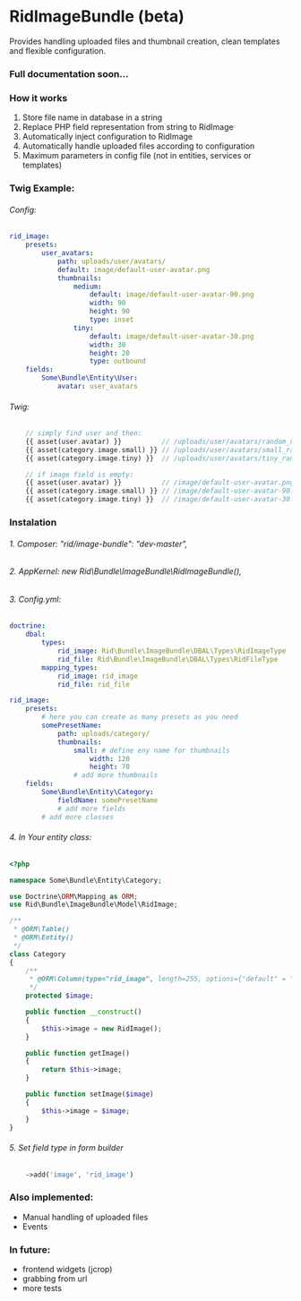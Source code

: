 RidImageBundle (beta)
==================================
Provides handling uploaded files and thumbnail creation, clean templates and flexible configuration.

### Full documentation soon...

### How it works
1. Store file name in database in a string
2. Replace PHP field representation from string to RidImage
3. Automatically inject configuration to RidImage
4. Automatically handle uploaded files according to configuration
5. Maximum parameters in config file (not in entities, services or templates)

### Twig Example:
###### Config:
``` yaml
rid_image:
    presets:
        user_avatars:
            path: uploads/user/avatars/
            default: image/default-user-avatar.png
            thumbnails:
                medium:
                    default: image/default-user-avatar-90.png
                    width: 90
                    height: 90
                    type: inset
                tiny:
                    default: image/default-user-avatar-30.png
                    width: 30
                    height: 20
                    type: outbound
    fields:
        Some\Bundle\Entity\User:
            avatar: user_avatars
```

###### Twig:
``` php
    // simply find user and then:
    {{ asset(user.avatar) }}          // /uploads/user/avatars/random_name.jpg (full size)
    {{ asset(category.image.small) }} // /uploads/user/avatars/small_random_name.jpg (90x90)
    {{ asset(category.image.tiny) }}  // /uploads/user/avatars/tiny_random_name.jpg (30x20)

    // if image field is empty:
    {{ asset(user.avatar) }}          // /image/default-user-avatar.png
    {{ asset(category.image.small) }} // /image/default-user-avatar-90.png
    {{ asset(category.image.tiny) }}  // /image/default-user-avatar-30.png

```

### Instalation
###### 1. Composer: "rid/image-bundle": "dev-master",
###### 2. AppKernel: new Rid\Bundle\ImageBundle\RidImageBundle(),
###### 3. Config.yml:

``` yaml
doctrine:
    dbal:
        types:
            rid_image: Rid\Bundle\ImageBundle\DBAL\Types\RidImageType
            rid_file: Rid\Bundle\ImageBundle\DBAL\Types\RidFileType
        mapping_types:
            rid_image: rid_image
            rid_file: rid_file

rid_image:
    presets:
        # here you can create as many presets as you need
        somePresetName:
            path: uploads/category/
            thumbnails:
                small: # define eny name for thumbnails
                    width: 120
                    height: 70
                # add more thumbnails
    fields:
        Some\Bundle\Entity\Category:
            fieldName: somePresetName
            # add more fields
        # add more classes
```

###### 4. In Your entity class:
``` php
<?php

namespace Some\Bundle\Entity\Category;

use Doctrine\ORM\Mapping as ORM;
use Rid\Bundle\ImageBundle\Model\RidImage;

/**
 * @ORM\Table()
 * @ORM\Entity()
 */
class Category
{
    /**
     * @ORM\Column(type="rid_image", length=255, options={"default" = ""})
     */
    protected $image;

    public function __construct()
    {
        $this->image = new RidImage();
    }

    public function getImage()
    {
        return $this->image;
    }

    public function setImage($image)
    {
        $this->image = $image;
    }
}
```

###### 5. Set field type in form builder
``` php
    ->add('image', 'rid_image')
```

### Also implemented:
- Manual handling of uploaded files
- Events

### In future:
- frontend widgets (jcrop)
- grabbing from url
- more tests